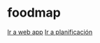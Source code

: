 # foodmap
[Ir a web app](https://karaina.github.io/foodmap/assets/index.html)
[Ir a planificación](https://trello.com/b/KRPoEhCl/foodmap)

